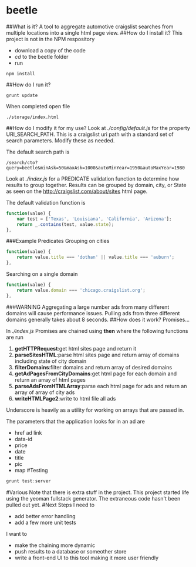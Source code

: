 beetle
======
##What is it?
A tool to aggregate automotive craigslist searches from multiple locations into a single html page view.
##How do I install it?
This project is not in the NPM respository
* download a copy of the code
* *cd* to the beetle folder
* run 
```
npm install
```
##How do I run it?
```
grunt update
```
When completed open file
```
./storage/index.html
```
##How do I modify it for my use?
Look at *./config/default.js* for the property URI_SEARCH_PATH.  This is a craigslist uri path with a standard set of search parameters.  Modify these as needed.

The default search path is
```
/search/cto?query=beetle&minAsk=50&maxAsk=1000&autoMinYear=1950&autoMaxYear=1980
```

Look at *./index.js* for a PREDICATE validation function to determine how results to group together.  Results can be grouped by domain, city, or State as seen on the http://craigslist.com/about/sites html page.  

The default validation function is
```js
function(value) {
    var test = ['Texas', 'Louisiana', 'California', 'Arizona'];
    return _.contains(test, value.state);
},
```

###Example Predicates
Grouping on cities
```js
function(value) {
    return value.title === 'dothan' || value.title === 'auburn';
},
```
Searching on a single domain
```js
function(value) {
    return value.domain === 'chicago.craigslist.org';
},
```
###WARNING
Aggregating a large number ads from many different domains will cause performance issues.  Pulling ads from three different domains generally takes about 8 seconds.
##How does it work?
Promises...

In *./index.js* Promises are chained using **then** where the following functions are run

1. **getHTTPRequest**:get html sites page and return it
2. **parseSitesHTML**:parse html sites page and return array of domains including state of city domain
3. **filterDomains**:filter domains and return array of desired domains
4. **getAdPagesFromCityDomains**:get html page for each domain and return an array of html pages
5. **parseAdsFromHTMLArray**:parse each html page for ads and return an array of array of city ads
6. **writeHTMLPage2**:write to html file all ads

Underscore is heavily as a utility for working on arrays that are passed in.

The parameters that the application looks for in an ad are
* href ad link
* data-id
* price
* date
* title
* pic
* map
#Testing
```js
grunt test:server
```
#Various
Note that there is extra stuff in the project.  This project started life using the yeoman fullstack generator.  The extraneous code hasn't been pulled out yet.
#Next Steps
I need to 
* add better error handling
* add a few more unit tests

I want to
* make the chaining more dynamic
* push results to a database or someother store
* write a front-end UI to this tool making it more user friendly
